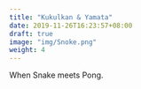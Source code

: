 ```yaml
---
title: "Kukulkan & Yamata"
date: 2019-11-26T16:23:57+08:00
draft: true
image: "img/Snoke.png"
weight: 4
---
```


When Snake meets Pong.
